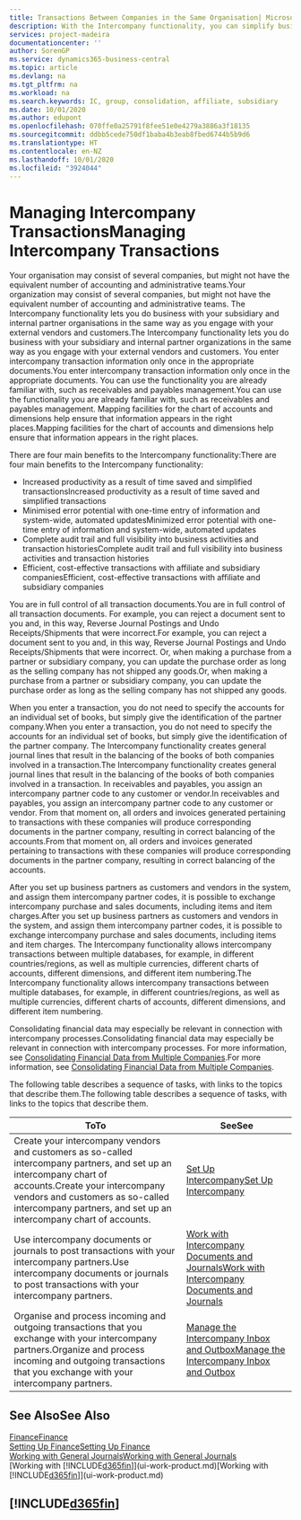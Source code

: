 ```yaml
---
title: Transactions Between Companies in the Same Organisation| Microsoft Docs
description: With the Intercompany functionality, you can simplify business processes and transactions between companies within the same organisation.
services: project-madeira
documentationcenter: ''
author: SorenGP
ms.service: dynamics365-business-central
ms.topic: article
ms.devlang: na
ms.tgt_pltfrm: na
ms.workload: na
ms.search.keywords: IC, group, consolidation, affiliate, subsidiary
ms.date: 10/01/2020
ms.author: edupont
ms.openlocfilehash: 070ffe0a25791f8fee51e0e4279a3886a3f18135
ms.sourcegitcommit: ddbb5cede750df1baba4b3eab8fbed6744b5b9d6
ms.translationtype: HT
ms.contentlocale: en-NZ
ms.lasthandoff: 10/01/2020
ms.locfileid: "3924044"
---
```

# <a name="managing-intercompany-transactions"></a><span data-ttu-id="81b3b-103">Managing Intercompany Transactions</span><span class="sxs-lookup"><span data-stu-id="81b3b-103">Managing Intercompany Transactions</span></span>
<span data-ttu-id="81b3b-104">Your organisation may consist of several companies, but might not have the equivalent number of accounting and administrative teams.</span><span class="sxs-lookup"><span data-stu-id="81b3b-104">Your organization may consist of several companies, but might not have the equivalent number of accounting and administrative teams.</span></span> <span data-ttu-id="81b3b-105">The Intercompany functionality lets you do business with your subsidiary and internal partner organisations in the same way as you engage with your external vendors and customers.</span><span class="sxs-lookup"><span data-stu-id="81b3b-105">The Intercompany functionality lets you do business with your subsidiary and internal partner organizations in the same way as you engage with your external vendors and customers.</span></span> <span data-ttu-id="81b3b-106">You enter intercompany transaction information only once in the appropriate documents.</span><span class="sxs-lookup"><span data-stu-id="81b3b-106">You enter intercompany transaction information only once in the appropriate documents.</span></span> <span data-ttu-id="81b3b-107">You can use the functionality you are already familiar with, such as receivables and payables management.</span><span class="sxs-lookup"><span data-stu-id="81b3b-107">You can use the functionality you are already familiar with, such as receivables and payables management.</span></span> <span data-ttu-id="81b3b-108">Mapping facilities for the chart of accounts and dimensions help ensure that information appears in the right places.</span><span class="sxs-lookup"><span data-stu-id="81b3b-108">Mapping facilities for the chart of accounts and dimensions help ensure that information appears in the right places.</span></span>  

<span data-ttu-id="81b3b-109">There are four main benefits to the Intercompany functionality:</span><span class="sxs-lookup"><span data-stu-id="81b3b-109">There are four main benefits to the Intercompany functionality:</span></span>  

- <span data-ttu-id="81b3b-110">Increased productivity as a result of time saved and simplified transactions</span><span class="sxs-lookup"><span data-stu-id="81b3b-110">Increased productivity as a result of time saved and simplified transactions</span></span>  
- <span data-ttu-id="81b3b-111">Minimised error potential with one-time entry of information and system-wide, automated updates</span><span class="sxs-lookup"><span data-stu-id="81b3b-111">Minimized error potential with one-time entry of information and system-wide, automated updates</span></span>  
- <span data-ttu-id="81b3b-112">Complete audit trail and full visibility into business activities and transaction histories</span><span class="sxs-lookup"><span data-stu-id="81b3b-112">Complete audit trail and full visibility into business activities and transaction histories</span></span>  
- <span data-ttu-id="81b3b-113">Efficient, cost-effective transactions with affiliate and subsidiary companies</span><span class="sxs-lookup"><span data-stu-id="81b3b-113">Efficient, cost-effective transactions with affiliate and subsidiary companies</span></span>  

<span data-ttu-id="81b3b-114">You are in full control of all transaction documents.</span><span class="sxs-lookup"><span data-stu-id="81b3b-114">You are in full control of all transaction documents.</span></span> <span data-ttu-id="81b3b-115">For example, you can reject a document sent to you and, in this way, Reverse Journal Postings and Undo Receipts/Shipments that were incorrect.</span><span class="sxs-lookup"><span data-stu-id="81b3b-115">For example, you can reject a document sent to you and, in this way, Reverse Journal Postings and Undo Receipts/Shipments that were incorrect.</span></span> <span data-ttu-id="81b3b-116">Or, when making a purchase from a partner or subsidiary company, you can update the purchase order as long as the selling company has not shipped any goods.</span><span class="sxs-lookup"><span data-stu-id="81b3b-116">Or, when making a purchase from a partner or subsidiary company, you can update the purchase order as long as the selling company has not shipped any goods.</span></span>  

<span data-ttu-id="81b3b-117">When you enter a transaction, you do not need to specify the accounts for an individual set of books, but simply give the identification of the partner company.</span><span class="sxs-lookup"><span data-stu-id="81b3b-117">When you enter a transaction, you do not need to specify the accounts for an individual set of books, but simply give the identification of the partner company.</span></span> <span data-ttu-id="81b3b-118">The Intercompany functionality creates general journal lines that result in the balancing of the books of both companies involved in a transaction.</span><span class="sxs-lookup"><span data-stu-id="81b3b-118">The Intercompany functionality creates general journal lines that result in the balancing of the books of both companies involved in a transaction.</span></span> <span data-ttu-id="81b3b-119">In receivables and payables, you assign an intercompany partner code to any customer or vendor.</span><span class="sxs-lookup"><span data-stu-id="81b3b-119">In receivables and payables, you assign an intercompany partner code to any customer or vendor.</span></span> <span data-ttu-id="81b3b-120">From that moment on, all orders and invoices generated pertaining to transactions with these companies will produce corresponding documents in the partner company, resulting in correct balancing of the accounts.</span><span class="sxs-lookup"><span data-stu-id="81b3b-120">From that moment on, all orders and invoices generated pertaining to transactions with these companies will produce corresponding documents in the partner company, resulting in correct balancing of the accounts.</span></span>  

 <span data-ttu-id="81b3b-121">After you set up business partners as customers and vendors in the system, and assign them intercompany partner codes, it is possible to exchange intercompany purchase and sales documents, including items and item charges.</span><span class="sxs-lookup"><span data-stu-id="81b3b-121">After you set up business partners as customers and vendors in the system, and assign them intercompany partner codes, it is possible to exchange intercompany purchase and sales documents, including items and item charges.</span></span> <span data-ttu-id="81b3b-122">The Intercompany functionality allows intercompany transactions between multiple databases, for example, in different countries/regions, as well as multiple currencies, different charts of accounts, different dimensions, and different item numbering.</span><span class="sxs-lookup"><span data-stu-id="81b3b-122">The Intercompany functionality allows intercompany transactions between multiple databases, for example, in different countries/regions, as well as multiple currencies, different charts of accounts, different dimensions, and different item numbering.</span></span>  

<span data-ttu-id="81b3b-123">Consolidating financial data may especially be relevant in connection with intercompany processes.</span><span class="sxs-lookup"><span data-stu-id="81b3b-123">Consolidating financial data may especially be relevant in connection with intercompany processes.</span></span> <span data-ttu-id="81b3b-124">For more information, see [Consolidating Financial Data from Multiple Companies](finance-consolidated-company-reporting.md).</span><span class="sxs-lookup"><span data-stu-id="81b3b-124">For more information, see [Consolidating Financial Data from Multiple Companies](finance-consolidated-company-reporting.md).</span></span>

<span data-ttu-id="81b3b-125">The following table describes a sequence of tasks, with links to the topics that describe them.</span><span class="sxs-lookup"><span data-stu-id="81b3b-125">The following table describes a sequence of tasks, with links to the topics that describe them.</span></span>

 |<span data-ttu-id="81b3b-126">To</span><span class="sxs-lookup"><span data-stu-id="81b3b-126">To</span></span> |<span data-ttu-id="81b3b-127">See</span><span class="sxs-lookup"><span data-stu-id="81b3b-127">See</span></span>|
 |---|---|
 |<span data-ttu-id="81b3b-128">Create your intercompany vendors and customers as so-called intercompany partners, and set up an intercompany chart of accounts.</span><span class="sxs-lookup"><span data-stu-id="81b3b-128">Create your intercompany vendors and customers as so-called intercompany partners, and set up an intercompany chart of accounts.</span></span>|[<span data-ttu-id="81b3b-129">Set Up Intercompany</span><span class="sxs-lookup"><span data-stu-id="81b3b-129">Set Up Intercompany</span></span>](intercompany-how-setup.md)|
 |<span data-ttu-id="81b3b-130">Use intercompany documents or journals to post transactions with your intercompany partners.</span><span class="sxs-lookup"><span data-stu-id="81b3b-130">Use intercompany documents or journals to post transactions with your intercompany partners.</span></span>|[<span data-ttu-id="81b3b-131">Work with Intercompany Documents and Journals</span><span class="sxs-lookup"><span data-stu-id="81b3b-131">Work with Intercompany Documents and Journals</span></span>](intercompany-how-work-documents-journals.md)|
 |<span data-ttu-id="81b3b-132">Organise and process incoming and outgoing transactions that you exchange with your intercompany partners.</span><span class="sxs-lookup"><span data-stu-id="81b3b-132">Organize and process incoming and outgoing transactions that you exchange with your intercompany partners.</span></span>|[<span data-ttu-id="81b3b-133">Manage the Intercompany Inbox and Outbox</span><span class="sxs-lookup"><span data-stu-id="81b3b-133">Manage the Intercompany Inbox and Outbox</span></span>](intercompany-how-manage-intercompany-inbox.md)|

## <a name="see-also"></a><span data-ttu-id="81b3b-134">See Also</span><span class="sxs-lookup"><span data-stu-id="81b3b-134">See Also</span></span>
[<span data-ttu-id="81b3b-135">Finance</span><span class="sxs-lookup"><span data-stu-id="81b3b-135">Finance</span></span>](finance.md)  
[<span data-ttu-id="81b3b-136">Setting Up Finance</span><span class="sxs-lookup"><span data-stu-id="81b3b-136">Setting Up Finance</span></span>](finance-setup-finance.md)  
[<span data-ttu-id="81b3b-137">Working with General Journals</span><span class="sxs-lookup"><span data-stu-id="81b3b-137">Working with General Journals</span></span>](ui-work-general-journals.md)  
<span data-ttu-id="81b3b-138">[Working with [!INCLUDE[d365fin](includes/d365fin_md.md)]](ui-work-product.md)</span><span class="sxs-lookup"><span data-stu-id="81b3b-138">[Working with [!INCLUDE[d365fin](includes/d365fin_md.md)]](ui-work-product.md)</span></span>

## [!INCLUDE[d365fin](includes/free_trial_md.md)]  
